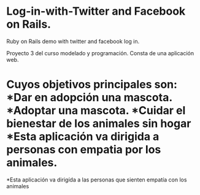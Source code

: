 # Log-in-with-Twitter and Facebook on Rails.
Ruby on Rails demo with twitter and facebook log in.

Proyecto 3 del curso modelado y programación.
Consta de una aplicación web.

Cuyos objetivos principales son:
*Dar en adopción una mascota.
*Adoptar una mascota.
*Cuidar el bienestar de los animales sin hogar
*Esta aplicación va dirigida a personas con empatia por los animales.
=======

*Esta aplicación va dirigída a las personas que sienten empatía con los animales

